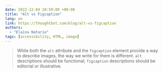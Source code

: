 ```yaml
---
date: 2022-12-04 20:59:00 +00:00
title: "Alt vs Figcaption"
lang: en
link: https://thoughtbot.com/blog/alt-vs-figcaption
authors:
  - "Elaina Natario"
tags: [accessibility, HTML, image]
---
```


> While both the `alt` attribute and the `figcaption` element provide a way to describe images, the way we write for them is different. `alt` descriptions should be functional; `figcaption` descriptions should be editorial or illustrative.
